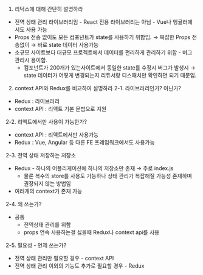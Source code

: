 1. 리덕스에 대해 간단히 설명하라

- 전역 상태 관리 라이브러리임 - React 전용 라이브러리는 아님 - Vue나 앵귤러에서도 사용 가능
- Props 전송 없이도 모든 컴포넌트가 state를 사용하기 위함임. → 복잡한 Props 전송없이 → 바로 state 데이터 사용가능
- 소규모 사이트보다 대규모 프로젝트에서 데이터를 편리하게 관리하기 위함 - 버그 관리시 용이함.
  - 컴포넌트가 200개가 있는사이트에서 동일한 state를 수정시 버그가 발생시 → state 데이터가 어떻게 변경되는지 리듀서랑 디스패치만 확인하면 되기 때문임.

2. context API와 Redux를 비교하여 설명하라
   2-1. 라이브러리인가? 아닌가?

- Redux : 라이브러리
- context API : 리액트 기본 문법으로 지원

2-2. 리액트에서만 사용이 가능한가?

- context API : 리액트에서만 사용가능
- Redux : Vue, Angular 등 다른 FE 프레임워크에서도 사용가능

2-3. 전역 상태 저장하는 저장소

- Redux - 하나의 어플리케이션에 하나의 저장소만 존재 → 주로 index.js
  - 물론 복수의 store를 사용도 가능하나 상태 관리가 복잡해질 가능성 존재하며 권장되지 않는 방법임
- 여러개의 context가 존재 가능

2-4. 왜 쓰는가?

- 공통
  - 전역상태 관리를 위함
  - props 연속 사용하는걸 싫을때 Redux나 context api를 사용

2-5. 필요성 - 언제 쓰는가?

- 전역 상태 관리만 필요할 경우 - context API
- 전역 상태 관리 이외의 기능도 추가로 필요할 경우 - Redux
